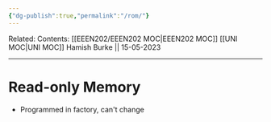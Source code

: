 ```yaml
---
{"dg-publish":true,"permalink":"/rom/"}
---
```


Related: 
Contents: [[EEEN202/EEEN202 MOC\|EEEN202 MOC]]
[[UNI MOC\|UNI MOC]]
Hamish Burke || 15-05-2023
***

# Read-only Memory

- Programmed in factory, can't change

